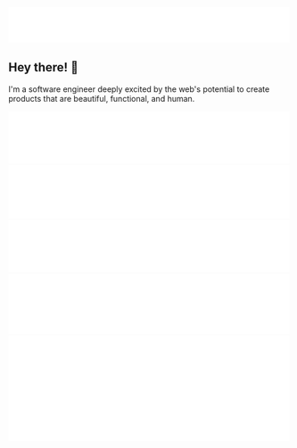<div align="center">
  <img src="assets/name.svg" alt="Hawk Ticehurst" />
</div>

## Hey there! 👋

I'm a software engineer deeply excited by the web's potential to create products that are beautiful, functional, and human.

<div align="center">
  <a href="#">
    <img src="assets/pronoun-card.svg" alt="Pronoun card" />
  </a>
  <a href="https://councildataproject.github.io/">
    <img src="assets/free-time-card.svg" alt="Free time card" />
  </a>
  <a href="#">
    <img src="assets/thinking-card.svg" alt="Thinking card" />
  </a>
  <a href="#">
    <img src="assets/learning-card.svg" alt="Learning card" />
  </a>
  <a href="#">
    <img src="assets/fun-fact-card.svg" alt="Fun fact card" />
  </a>
</div>

<!--
- 🌱 I’m learning [Svelte](https://svelte.dev/) and Apple's motion graphics / compisiting software [Motion](https://www.apple.com/final-cut-pro/motion/)
- ⚡️ Fun fact: Before discovering software I spent 5 years as a filmmaker, where I...
  - Co-directed and produced a variety of [content](https://www.youtube.com/watch?v=JzYJceyyzdQ) that has garnered a combined 54+ million views,
  - Had some of that content [featured](https://www.youtube.com/watch?v=_h1ooyyFkF0) on Last Week Tonight by John Oliver,
  - Won a regional emmy for a short film, and
  - Went [viral](https://www.youtube.com/watch?v=re5TqWQgWd4) 
  -->